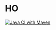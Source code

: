 # HO

[![Java CI with Maven](https://github.com/nishman89/HO/actions/workflows/maven.yml/badge.svg)](https://github.com/nishman89/HO/actions/workflows/maven.yml)
